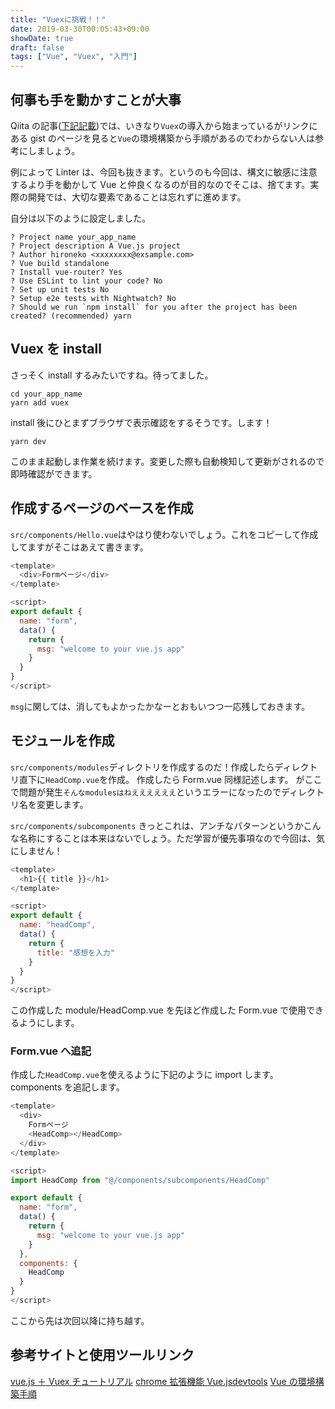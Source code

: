 ```yaml
---
title: "Vuexに挑戦！！"
date: 2019-03-30T00:05:43+09:00
showDate: true
draft: false
tags: ["Vue", "Vuex", "入門"]
---
```


## 何事も手を動かすことが大事

Qiita の記事([下記記載](#参考サイトと使用ツールリンク))では、いきなり`Vuex`の導入から始まっているがリンクにある gist のページを見ると`Vue`の環境構築から手順があるのでわからない人は参考にしましょう。

例によって Linter は、今回も抜きます。というのも今回は、構文に敏感に注意するより手を動かして Vue と仲良くなるのが目的なのでそこは、捨てます。実際の開発では、大切な要素であることは忘れずに進めます。

自分は以下のように設定しました。

```shell
? Project name your_app_name
? Project description A Vue.js project
? Author hironeko <xxxxxxxx@exsample.com>
? Vue build standalone
? Install vue-router? Yes
? Use ESLint to lint your code? No
? Set up unit tests No
? Setup e2e tests with Nightwatch? No
? Should we run `npm install` for you after the project has been created? (recommended) yarn
```

## Vuex を install

さっそく install するみたいですね。待ってました。

```
cd your_app_name
yarn add vuex
```

install 後にひとまずブラウザで表示確認をするそうです。します！

```
yarn dev
```

このまま起動しま作業を続けます。変更した際も自動検知して更新がされるので即時確認ができます。

## 作成するページのベースを作成

`src/components/Hello.vue`はやはり使わないでしょう。これをコピーして作成してますがそこはあえて書きます。

```javascript
<template>
  <div>Formページ</div>
</template>

<script>
export default {
  name: "form",
  data() {
    return {
      msg: "welcome to your vue.js app"
    }
  }
}
</script>
```

`msg`に関しては、消してもよかったかなーとおもいつつ一応残しておきます。

## モジュールを作成

`src/components/modules`ディレクトリを作成するのだ！作成したらディレクトリ直下に`HeadComp.vue`を作成。
作成したら Form.vue 同様記述します。
がここで問題が発生`そんなmodulesはねええええええ`というエラーになったのでディレクトリ名を変更します。

`src/components/subcomponents`
きっとこれは、アンチなパターンというかこんな名称にすることは本来はないでしょう。ただ学習が優先事項なので今回は、気にしません！

```javascript
<template>
  <h1>{{ title }}</h1>
</template>

<script>
export default {
  name: "headComp",
  data() {
    return {
      title: "感想を入力"
    }
  }
}
</script>
```

この作成した module/HeadComp.vue を先ほど作成した Form.vue で使用できるようにします。

### Form.vue へ追記

作成した`HeadComp.vue`を使えるように下記のように import します。
components を追記します。

```javascript
<template>
  <div>
    Formページ
    <HeadComp></HeadComp>
  </div>
</template>

<script>
import HeadComp from "@/components/subcomponents/HeadComp"

export default {
  name: "form",
  data() {
    return {
      msg: "welcome to your vue.js app"
    }
  },
  components: {
    HeadComp
  }
}
</script>
```

ここから先は次回以降に持ち越す。

## 参考サイトと使用ツールリンク

[vue.js ＋ Vuex チュートリアル](https://qiita.com/_P0cChi_/items/ebf8fbf035b36218a37e)
[chrome 拡張機能 Vue.jsdevtools](https://chrome.google.com/webstore/detail/vuejs-devtools/nhdogjmejiglipccpnnnanhbledajbpd?utm_source=chrome-ntp-icon)
[Vue の環境構築手順](https://gist.github.com/bora-apo/4f9b25e3631818a32077a0a912402ac5#file-vue-cli-build-md)
